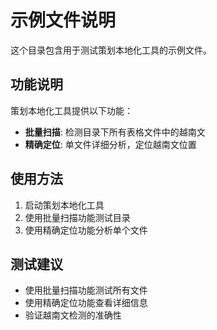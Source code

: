 # 示例文件说明

这个目录包含用于测试策划本地化工具的示例文件。

## 功能说明

策划本地化工具提供以下功能：
- **批量扫描**: 检测目录下所有表格文件中的越南文
- **精确定位**: 单文件详细分析，定位越南文位置

## 使用方法

1. 启动策划本地化工具
2. 使用批量扫描功能测试目录
3. 使用精确定位功能分析单个文件

## 测试建议

- 使用批量扫描功能测试所有文件
- 使用精确定位功能查看详细信息
- 验证越南文检测的准确性
